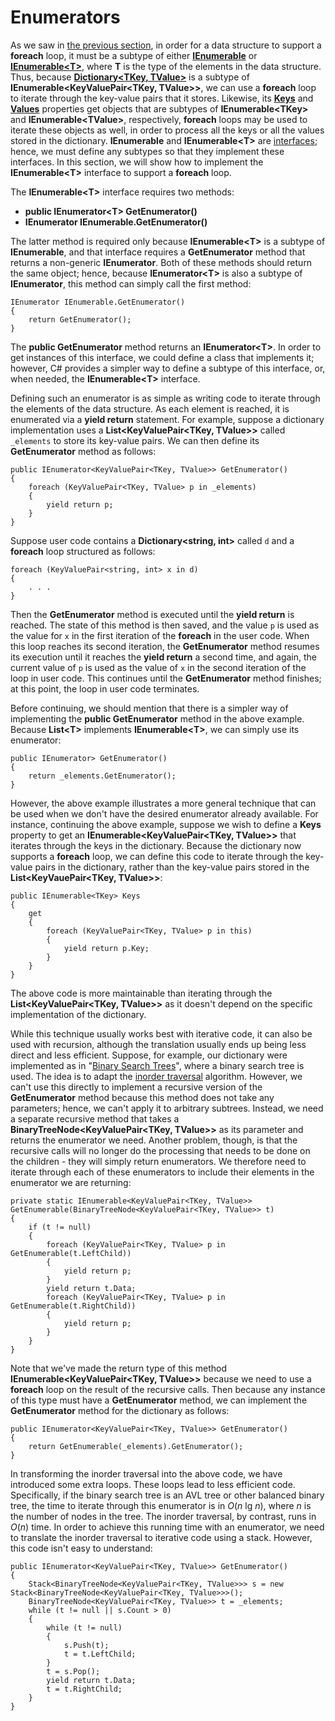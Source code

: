 # Enumerators

As we saw in [the previous
section](/~rhowell/DataStructures/redirect/foreach), in order for a data
structure to support a **foreach** loop, it must be a subtype of either
[**IEnumerable**](http://msdn.microsoft.com/en-us/library/system.collections.ienumerable.aspx)
or
[**IEnumerable\<T\>**](http://msdn.microsoft.com/en-us/library/9eekhta0\(v=vs.110\).aspx),
where **T** is the type of the elements in the data structure. Thus,
because [**Dictionary\<TKey,
TValue\>**](https://msdn.microsoft.com/en-us/library/xfhwa508.aspx) is a
subtype of **IEnumerable\<KeyValuePair\<TKey, TValue\>\>**, we can use a
**foreach** loop to iterate through the key-value pairs that it stores.
Likewise, its
[**Keys**](https://docs.microsoft.com/en-us/dotnet/api/system.collections.generic.dictionary-2.keys?view=netframework-4.7.2#System_Collections_Generic_Dictionary_2_Keys)
and
[**Values**](https://docs.microsoft.com/en-us/dotnet/api/system.collections.generic.dictionary-2.values?view=netframework-4.7.2)
properties get objects that are subtypes of **IEnumerable\<TKey\>** and
**IEnumerable\<TValue\>**, respectively, **foreach** loops may be used
to iterate these objects as well, in order to process all the keys or
all the values stored in the dictionary. **IEnumerable** and
**IEnumerable\<T\>** are
[interfaces](http://people.cs.ksu.edu/~rhowell/DataStructures/redirect/interfaces);
hence, we must define any subtypes so that they implement these
interfaces. In this section, we will show how to implement the
**IEnumerable\<T\>** interface to support a **foreach** loop.

The **IEnumerable\<T\>** interface requires two methods:

  - **public IEnumerator\<T\> GetEnumerator()**
  - **IEnumerator IEnumerable.GetEnumerator()**

The latter method is required only because **IEnumerable\<T\>** is a
subtype of **IEnumerable**, and that interface requires a
**GetEnumerator** method that returns a non-generic **IEnumerator**.
Both of these methods should return the same object; hence, because
**IEnumerator\<T\>** is also a subtype of **IEnumerator**, this method
can simply call the first method:

    IEnumerator IEnumerable.GetEnumerator()
    {
        return GetEnumerator();
    }

The **public GetEnumerator** method returns an **IEnumerator\<T\>**. In
order to get instances of this interface, we could define a class that
implements it; however, C\# provides a simpler way to define a subtype
of this interface, or, when needed, the **IEnumerable\<T\>** interface.

Defining such an enumerator is as simple as writing code to iterate
through the elements of the data structure. As each element is reached,
it is enumerated via a **yield return** statement. For example, suppose
a dictionary implementation uses a **List\<KeyValuePair\<TKey,
TValue\>\>** called `_elements` to store its key-value pairs. We can
then define its **GetEnumerator** method as follows:

    public IEnumerator<KeyValuePair<TKey, TValue>> GetEnumerator()
    {
        foreach (KeyValuePair<TKey, TValue> p in _elements)
        {
            yield return p;
        }
    }

Suppose user code contains a **Dictionary\<string, int\>** called `d`
and a **foreach** loop structured as follows:

    foreach (KeyValuePair<string, int> x in d)
    {
        . . .
    }

Then the **GetEnumerator** method is executed until the **yield return**
is reached. The state of this method is then saved, and the value `p` is
used as the value for `x` in the first iteration of the **foreach** in
the user code. When this loop reaches its second iteration, the
**GetEnumerator** method resumes its execution until it reaches the
**yield return** a second time, and again, the current value of `p` is
used as the value of `x` in the second iteration of the loop in user
code. This continues until the **GetEnumerator** method finishes; at
this point, the loop in user code terminates.

Before continuing, we should mention that there is a simpler way of
implementing the **public GetEnumerator** method in the above example.
Because **List\<T\>** implements **IEnumerable\<T\>**, we can simply use
its enumerator:

    public IEnumerator> GetEnumerator()
    {
        return _elements.GetEnumerator();
    }

However, the above example illustrates a more general technique that can
be used when we don't have the desired enumerator already available. For
instance, continuing the above example, suppose we wish to define a
**Keys** property to get an **IEnumerable\<KeyValuePair\<TKey,
TValue\>\>** that iterates through the keys in the dictionary. Because
the dictionary now supports a **foreach** loop, we can define this code
to iterate through the key-value pairs in the dictionary, rather than
the key-value pairs stored in the **List\<KeyVauePair\<TKey,
TValue\>\>**:

    public IEnumerable<TKey> Keys
    {
        get
        {
            foreach (KeyValuePair<TKey, TValue> p in this)
            {
                yield return p.Key;
            }
        }
    }

The above code is more maintainable than iterating through the
**List\<KeyValuePair\<TKey, TValue\>\>** as it doesn't depend on the
specific implementation of the dictionary.

While this technique usually works best with iterative code, it can also
be used with recursion, although the translation usually ends up being
less direct and less efficient. Suppose, for example, our dictionary
were implemented as in "[Binary Search
Trees](http://people.cs.ksu.edu/~rhowell/DataStructures/redirect/binary-search-trees)",
where a binary search tree is used. The idea is to adapt the [inorder
traversal](http://people.cs.ksu.edu/~rhowell/DataStructures/redirect/inorder-traversal)
algorithm. However, we can't use this directly to implement a recursive
version of the **GetEnumerator** method because this method does not
take any parameters; hence, we can't apply it to arbitrary subtrees.
Instead, we need a separate recursive method that takes a
**BinaryTreeNode\<KeyValuePair\<TKey, TValue\>\>** as its parameter and
returns the enumerator we need. Another problem, though, is that the
recursive calls will no longer do the processing that needs to be done
on the children - they will simply return enumerators. We therefore need
to iterate through each of these enumerators to include their elements
in the enumerator we are returning:

    private static IEnumerable<KeyValuePair<TKey, TValue>> GetEnumerable(BinaryTreeNode<KeyValuePair<TKey, TValue>> t)
    {
        if (t != null)
        {
            foreach (KeyValuePair<TKey, TValue> p in GetEnumerable(t.LeftChild))
            {
                yield return p;
            }
            yield return t.Data;
            foreach (KeyValuePair<TKey, TValue> p in GetEnumerable(t.RightChild))
            {
                yield return p;
            }
        }
    }

Note that we've made the return type of this method
**IEnumerable\<KeyValuePair\<TKey, TValue\>\>** because we need to use a
**foreach** loop on the result of the recursive calls. Then because any
instance of this type must have a **GetEnumerator** method, we can
implement the **GetEnumerator** method for the dictionary as follows:

    public IEnumerator<KeyValuePair<TKey, TValue>> GetEnumerator()
    {
        return GetEnumerable(_elements).GetEnumerator();
    }

In transforming the inorder traversal into the above code, we have
introduced some extra loops. These loops lead to less efficient code.
Specifically, if the binary search tree is an AVL tree or other balanced
binary tree, the time to iterate through this enumerator is in *O*(*n*
lg *n*), where *n* is the number of nodes in the tree. The inorder
traversal, by contrast, runs in *O*(*n*) time. In order to achieve this
running time with an enumerator, we need to translate the inorder
traversal to iterative code using a stack. However, this code isn't easy
to understand:

    public IEnumerator<KeyValuePair<TKey, TValue>> GetEnumerator()
    {
        Stack<BinaryTreeNode<KeyValuePair<TKey, TValue>>> s = new Stack<BinaryTreeNode<KeyValuePair<TKey, TValue>>>();
        BinaryTreeNode<KeyValuePair<TKey, TValue>> t = _elements;
        while (t != null || s.Count > 0)
        {
            while (t != null)
            {
                s.Push(t);
                t = t.LeftChild;
            }
            t = s.Pop();
            yield return t.Data;
            t = t.RightChild;
        }
    }
